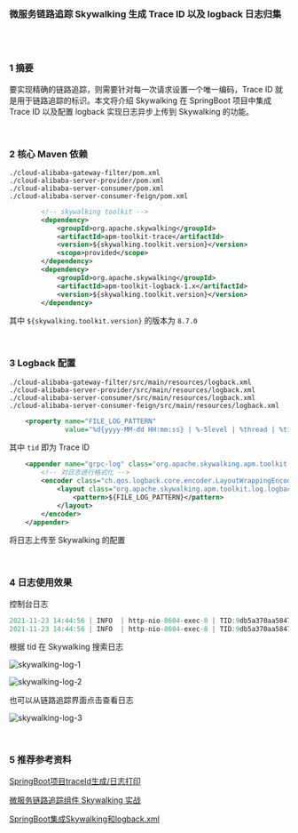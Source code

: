 ### 微服务链路追踪 Skywalking 生成 Trace ID 以及 logback 日志归集  


​    
​    

### 1 摘要  

要实现精确的链路追踪，则需要针对每一次请求设置一个唯一编码，Trace ID 就是用于链路追踪的标识。本文将介绍 Skywalking 在 SpringBoot 项目中集成 Trace ID 以及配置 logback 实现日志异步上传到 Skywalking 的功能。    

​    

### 2 核心 Maven 依赖  

```
./cloud-alibaba-gateway-filter/pom.xml
./cloud-alibaba-server-provider/pom.xml
./cloud-alibaba-server-consumer/pom.xml
./cloud-alibaba-server-consumer-feign/pom.xml
```

  ```xml
          <!-- skywalking toolkit -->
          <dependency>
              <groupId>org.apache.skywalking</groupId>
              <artifactId>apm-toolkit-trace</artifactId>
              <version>${skywalking.toolkit.version}</version>
              <scope>provided</scope>
          </dependency>
          <dependency>
              <groupId>org.apache.skywalking</groupId>
              <artifactId>apm-toolkit-logback-1.x</artifactId>
              <version>${skywalking.toolkit.version}</version>
          </dependency>
  ```

其中 `${skywalking.toolkit.version}` 的版本为 `8.7.0`  

​    

### 3 Logback 配置  

```
./cloud-alibaba-gateway-filter/src/main/resources/logback.xml
./cloud-alibaba-server-provider/src/main/resources/logback.xml
./cloud-alibaba-server-consumer/src/main/resources/logback.xml
./cloud-alibaba-server-consumer-feign/src/main/resources/logback.xml
```

```xml
    <property name="FILE_LOG_PATTERN"
              value="%d{yyyy-MM-dd HH:mm:ss} | %-5level | %thread | %tid | %logger{50} %L\ | %msg%n" />
```

其中 `tid` 即为 Trace ID  

```xml
    <appender name="grpc-log" class="org.apache.skywalking.apm.toolkit.log.logback.v1.x.log.GRPCLogClientAppender" >
        <!-- 对日志进行格式化 -->
        <encoder class="ch.qos.logback.core.encoder.LayoutWrappingEncoder">
            <layout class="org.apache.skywalking.apm.toolkit.log.logback.v1.x.TraceIdPatternLogbackLayout">
                <pattern>${FILE_LOG_PATTERN}</pattern>
            </layout>
        </encoder>
    </appender>
```

将日志上传至 Skywalking 的配置  

​    

### 4 日志使用效果  

控制台日志  

```verilog
2021-11-23 14:44:56 | INFO  | http-nio-8604-exec-8 | TID:9db5a370aa5847569b036d44ce972999.707.16376498966050097 | c.l.d.s.a.s.c.f.controller.NacosConsumerController 26| /hello request data: HelloParam(name=gateway-feign-德玛西亚)
2021-11-23 14:44:56 | INFO  | http-nio-8604-exec-8 | TID:9db5a370aa5847569b036d44ce972999.707.16376498966050097 | c.l.d.s.a.s.c.f.controller.NacosConsumerController 28| response: Hello,gateway-feign-德玛西亚
```

根据 tid 在 Skywalking 搜索日志  

![skywalking-log-1](https://cdn.jsdelivr.net/gh/Flying9001/images/pic/skywalking-log-1.jpg)

![skywalking-log-2](https://cdn.jsdelivr.net/gh/Flying9001/images/pic/skywalking-log-2.jpg)

也可以从链路追踪界面点击查看日志  

![skywalking-log-3](https://cdn.jsdelivr.net/gh/Flying9001/images/pic/skywalking-log-3.jpg)

​    

### 5 推荐参考资料  

[SpringBoot项目traceId生成/日志打印](https://www.jianshu.com/p/00ce2ed403b2 "https://www.jianshu.com/p/00ce2ed403b2")  

[微服务链路追踪组件 Skywalking 实战](https://xie.infoq.cn/article/9ed9c65315251d0b39614d4d0 "https://xie.infoq.cn/article/9ed9c65315251d0b39614d4d0")  

[SpringBoot集成Skywalking和logback.xml](https://www.codeleading.com/article/39345349197 "https://www.codeleading.com/article/39345349197")  

